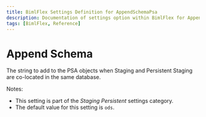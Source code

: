 ```yaml
---
title: BimlFlex Settings Definition for AppendSchemaPsa
description: Documentation of settings option within BimlFlex for AppendSchemaPsa
tags: [BimlFlex, Reference]
---
```


# Append Schema

The string to add to the PSA objects when Staging and Persistent Staging are co-located in the same database.

Notes:

* This setting is part of the *Staging Persistent* settings category.
* The default value for this setting is `ods`.
